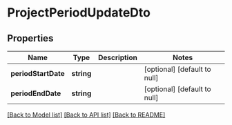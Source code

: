 # ProjectPeriodUpdateDto

## Properties
Name | Type | Description | Notes
------------ | ------------- | ------------- | -------------
**periodStartDate** | **string** |  | [optional] [default to null]
**periodEndDate** | **string** |  | [optional] [default to null]

[[Back to Model list]](../README.md#documentation-for-models) [[Back to API list]](../README.md#documentation-for-api-endpoints) [[Back to README]](../README.md)


